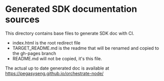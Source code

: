 # Generated SDK documentation sources

This directory contains base files to generate SDK doc with CI.

- index.html is the root redirect file
- TARGET_README.md is the readme that will be renamed and copied to the gh-pages branch
- README.md will not be copied, it's this file.

The actual up to date generated doc is available at https://pegasyseng.github.io/orchestrate-node/
